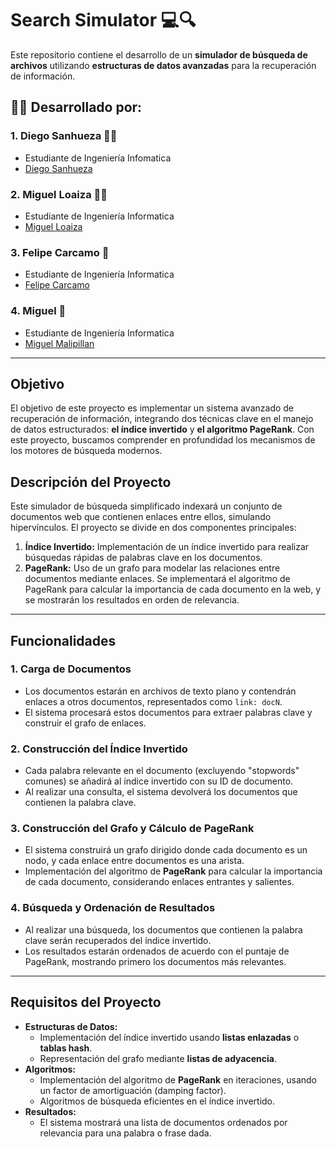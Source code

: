 # Search Simulator 💻🔍

Este repositorio contiene el desarrollo de un **simulador de búsqueda de archivos** utilizando **estructuras de datos avanzadas** para la recuperación de información.

## 👨‍💻 Desarrollado por:

### 1. Diego Sanhueza 🙋‍♂️
- Estudiante de Ingeniería Infomatica
- [Diego Sanhueza](https://github.com/Diego0119)

### 2. Miguel Loaiza 👨‍💻
- Estudiante de Ingeniería Informatica
- [Miguel Loaiza](https://github.com/EhMigueh)

### 3. Felipe Carcamo 🙋
- Estudiante de Ingeniería Informatica
- [Felipe Carcamo](https://github.com/FeLipe-133)

### 4. Miguel 🤔
- Estudiante de Ingeniería Informatica
- [Miguel Malipillan](https://github.com/mihel1)
---

## Objetivo

El objetivo de este proyecto es implementar un sistema avanzado de recuperación de información, integrando dos técnicas clave en el manejo de datos estructurados: **el índice invertido** y **el algoritmo PageRank**. Con este proyecto, buscamos comprender en profundidad los mecanismos de los motores de búsqueda modernos.

## Descripción del Proyecto

Este simulador de búsqueda simplificado indexará un conjunto de documentos web que contienen enlaces entre ellos, simulando hipervínculos. El proyecto se divide en dos componentes principales:

1. **Índice Invertido:** Implementación de un índice invertido para realizar búsquedas rápidas de palabras clave en los documentos.
2. **PageRank:** Uso de un grafo para modelar las relaciones entre documentos mediante enlaces. Se implementará el algoritmo de PageRank para calcular la importancia de cada documento en la web, y se mostrarán los resultados en orden de relevancia.

---

## Funcionalidades

### 1. Carga de Documentos
   - Los documentos estarán en archivos de texto plano y contendrán enlaces a otros documentos, representados como `link: docN`.
   - El sistema procesará estos documentos para extraer palabras clave y construir el grafo de enlaces.

### 2. Construcción del Índice Invertido
   - Cada palabra relevante en el documento (excluyendo "stopwords" comunes) se añadirá al índice invertido con su ID de documento.
   - Al realizar una consulta, el sistema devolverá los documentos que contienen la palabra clave.

### 3. Construcción del Grafo y Cálculo de PageRank
   - El sistema construirá un grafo dirigido donde cada documento es un nodo, y cada enlace entre documentos es una arista.
   - Implementación del algoritmo de **PageRank** para calcular la importancia de cada documento, considerando enlaces entrantes y salientes.

### 4. Búsqueda y Ordenación de Resultados
   - Al realizar una búsqueda, los documentos que contienen la palabra clave serán recuperados del índice invertido.
   - Los resultados estarán ordenados de acuerdo con el puntaje de PageRank, mostrando primero los documentos más relevantes.

---

## Requisitos del Proyecto

- **Estructuras de Datos:**
  - Implementación del índice invertido usando **listas enlazadas** o **tablas hash**.
  - Representación del grafo mediante **listas de adyacencia**.
- **Algoritmos:**
  - Implementación del algoritmo de **PageRank** en iteraciones, usando un factor de amortiguación (damping factor).
  - Algoritmos de búsqueda eficientes en el índice invertido.
- **Resultados:**
  - El sistema mostrará una lista de documentos ordenados por relevancia para una palabra o frase dada.
